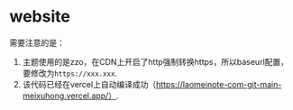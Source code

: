 # website

需要注意的是：
1. 主题使用的是zzo，在CDN上开启了http强制转换https，所以baseurl配置，要修改为`https://xxx.xxx`.
2. 该代码已经在vercel上自动编译成功（https://laomeinote-com-git-main-meixuhong.vercel.app/）.
